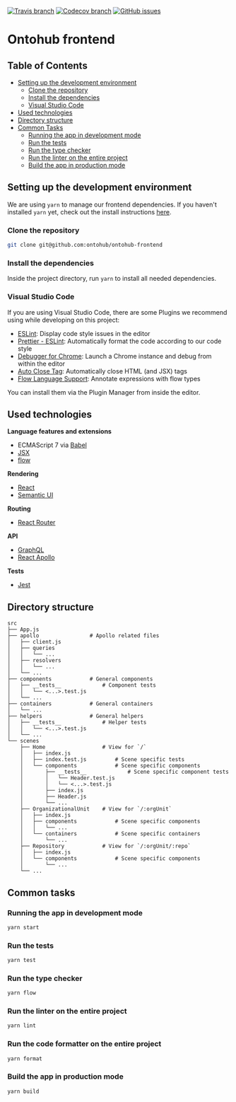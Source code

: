 [![Travis branch](https://img.shields.io/travis/ontohub/ontohub-frontend/react.svg)](https://travis-ci.org/ontohub/ontohub-frontend)
[![Codecov branch](https://img.shields.io/codecov/c/github/ontohub/ontohub-frontend/react.svg)](https://codecov.io/gh/ontohub/ontohub-frontend)
[![GitHub issues](https://img.shields.io/github/issues/ontohub/ontohub-frontend.svg?maxAge=2592000)](https://waffle.io/ontohub/ontohub-backend?source=ontohub%2Fontohub-frontend)

# Ontohub frontend

## Table of Contents

- [Setting up the development environment](#setting-up-the-development-environment)
  - [Clone the repository](#clone-the-repository)
  - [Install the dependencies](#install-the-dependencies)
  - [Visual Studio Code](#visual-studio-code)
- [Used technologies](#used-technologies)
- [Directory structure](#directory-structure)
- [Common Tasks](#common-tasks)
  - [Running the app in development mode](#running-the-app-in-development-mode)
  - [Run the tests](#run-the-tests)
  - [Run the type checker](#run-the-type-checker)
  - [Run the linter on the entire project](#run-the-linter-on-the-entire-project)
  - [Build the app in production mode](#build-the-app-in-production-mode)


## Setting up the development environment

We are using `yarn` to manage our frontend dependencies. If you haven't installed `yarn` yet, check out the install instructions [here](https://yarnpkg.com/en/docs/install).

### Clone the repository

```bash
git clone git@github.com:ontohub/ontohub-frontend
```

### Install the dependencies

Inside the project directory, run `yarn` to install all needed dependencies.

### Visual Studio Code

If you are using Visual Studio Code, there are some Plugins we recommend using while developing on this project:

- [ESLint](https://marketplace.visualstudio.com/items?itemName=dbaeumer.vscode-eslint): Display code style issues in the editor
- [Prettier - ESLint](https://marketplace.visualstudio.com/items?itemName=RobinMalfait.prettier-eslint-vscode): Automatically format the code according to our code style
- [Debugger for Chrome](https://marketplace.visualstudio.com/items?itemName=msjsdiag.debugger-for-chrome): Launch a Chrome instance and debug from within the editor
- [Auto Close Tag](https://marketplace.visualstudio.com/items?itemName=formulahendry.auto-close-tag): Automatically close HTML (and JSX) tags
- [Flow Language Support](https://marketplace.visualstudio.com/items?itemName=flowtype.flow-for-vscode): Annotate expressions with flow types

You can install them via the Plugin Manager from inside the editor.

## Used technologies

**Language features and extensions**
- ECMAScript 7 via [Babel](https://babeljs.io/)
- [JSX](https://facebook.github.io/jsx/)
- [flow](https://flow.org/)

**Rendering**
- [React](https://facebook.github.io/react/)
- [Semantic UI](http://react.semantic-ui.com/)

**Routing**
- [React Router](https://reacttraining.com/react-router/web)

**API**
- [GraphQL](http://graphql.org/)
- [React Apollo](http://dev.apollodata.com/react/index.html)

**Tests**
- [Jest](https://facebook.github.io/jest/)

## Directory structure

```
src
├── App.js
├── apollo                # Apollo related files
│   ├── client.js
│   ├── queries
│   │   └── ...
│   ├── resolvers
│   │   └── ...
│   └── ...
├── components            # General components
│   ├── __tests__             # Component tests
│   │   └── <...>.test.js
│   └── ...
├── containers            # General containers 
│   └── ...
├── helpers               # General helpers
│   ├── __tests__             # Helper tests
│   │   └── <...>.test.js
│   └── ...
└── scenes
    ├── Home                  # View for `/`
    │   ├── index.js
    │   ├── index.test.js         # Scene specific tests
    │   └── components            # Scene specific components
    │       ├── __tests__             # Scene specific component tests
    │       │   └── Header.test.js
    │       │   └── <...>.test.js
    │       ├── index.js
    │       ├── Header.js
    │       └── ...
    ├── OrganizationalUnit    # View for `/:orgUnit`
    │   ├── index.js
    │   ├── components            # Scene specific components
    │   │   └── ...
    │   └── containers            # Scene specific containers
    │       └── ...
    ├── Repository            # View for `/:orgUnit/:repo`
    │   ├── index.js
    │   └── components            # Scene specific components
    │       └── ...
    └── ...
```

## Common tasks

### Running the app in development mode

```bash
yarn start
```

### Run the tests

```bash
yarn test
```

### Run the type checker

```bash
yarn flow
```

### Run the linter on the entire project

```bash
yarn lint
```

### Run the code formatter on the entire project

```bash
yarn format
```

### Build the app in production mode

```bash
yarn build
```
